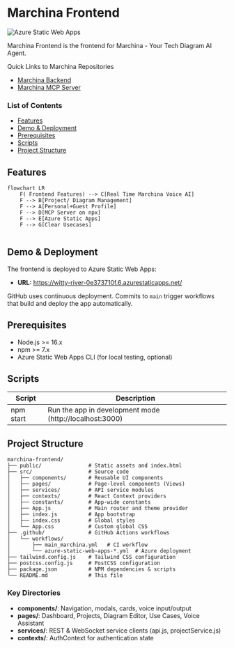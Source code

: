 # Marchina Frontend

![Azure Static Web Apps](https://img.shields.io/badge/deployed--on-Azure%20Static%20Web%20Apps-blue)

Marchina Frontend is the frontend for Marchina - Your Tech Diagram AI Agent.

Quick Links to Marchina Repositories
- [Marchina Backend](https://github.com/Paul-M-Kallarackal/marchina-backend)
- [Marchina MCP Server](https://github.com/Paul-M-Kallarackal/marchina-mcp)

### List of Contents
- [Features](#features)
- [Demo & Deployment](#demo--deployment)
- [Prerequisites](#prerequisites)
- [Scripts](#scripts)
- [Project Structure](#project-structure)

## Features

```mermaid
flowchart LR
    F( Frontend Features) --> C[Real Time Marchina Voice AI]
    F --> B[Project/ Diagram Management]
    F --> A[Personal+Guest Profile]
    F --> D[MCP Server on npx]
    F --> E[Azure Static Apps]
    F --> G[Clear Usecases]
   
```

## Demo & Deployment

The frontend is deployed to Azure Static Web Apps:

- **URL:** https://witty-river-0e373710f.6.azurestaticapps.net/

GitHub uses continuous deployment. Commits to `main` trigger workflows that build and deploy the app automatically.

## Prerequisites

- Node.js >= 16.x
- npm >= 7.x
- Azure Static Web Apps CLI (for local testing, optional)


## Scripts

| Script          | Description                             |
|-----------------|-----------------------------------------|
| npm start       | Run the app in development mode (http://localhost:3000)

## Project Structure

```
marchina-frontend/
├── public/               # Static assets and index.html
├── src/                  # Source code
│   ├── components/       # Reusable UI components
│   ├── pages/            # Page-level components (Views)
│   ├── services/         # API service modules
│   ├── contexts/         # React Context providers
│   ├── constants/        # App-wide constants
│   ├── App.js            # Main router and theme provider
│   ├── index.js          # App bootstrap
│   ├── index.css         # Global styles
│   └── App.css           # Custom global CSS
├── .github/              # GitHub Actions workflows
│   └── workflows/
│       ├── main_marchina.yml   # CI workflow
│       └── azure-static-web-apps-*.yml  # Azure deployment
├── tailwind.config.js    # Tailwind CSS configuration
├── postcss.config.js     # PostCSS configuration
├── package.json          # NPM dependencies & scripts
└── README.md             # This file
```

### Key Directories

- **components/**: Navigation, modals, cards, voice input/output
- **pages/**: Dashboard, Projects, Diagram Editor, Use Cases, Voice Assistant
- **services/**: REST & WebSocket service clients (api.js, projectService.js)
- **contexts/**: AuthContext for authentication state

